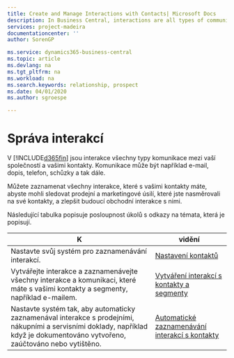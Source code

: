 ```yaml
---
title: Create and Manage Interactions with Contacts| Microsoft Docs
description: In Business Central, interactions are all types of communications between your company and your contacts. For example, communications can be email, letter, telephone, meetings, and so on.
services: project-madeira
documentationcenter: ''
author: SorenGP

ms.service: dynamics365-business-central
ms.topic: article
ms.devlang: na
ms.tgt_pltfrm: na
ms.workload: na
ms.search.keywords: relationship, prospect
ms.date: 04/01/2020
ms.author: sgroespe

---
```

# Správa interakcí
V [!INCLUDE[d365fin](includes/d365fin_md.md)] jsou interakce všechny typy komunikace mezi vaší společností a vašimi kontakty. Komunikace může být například e-mail, dopis, telefon, schůzky a tak dále.

Můžete zaznamenat všechny interakce, které s vašimi kontakty máte, abyste mohli sledovat prodejní a marketingové úsilí, které jste nasměrovali na své kontakty, a zlepšit budoucí obchodní interakce s nimi.

Následující tabulka popisuje posloupnost úkolů s odkazy na témata, která je popisují.

| K | vidění |
| --- | --- |
| Nastavte svůj systém pro zaznamenávání interakcí. | [Nastavení kontaktů](marketing-setup-contacts.md) |
| Vytvářejte interakce a zaznamenávejte všechny interakce a komunikaci, které máte s vašimi kontakty a segmenty, například e-mailem. | [Vytváření interakcí s kontakty a segmenty](marketing-how-create-interactions.md) |
| Nastavte systém tak, aby automaticky zaznamenával interakce s prodejními, nákupními a servisními doklady, například když je dokumentováno vytvořeno, zaúčtováno nebo vytištěno. | [Automatické zaznamenávání interakcí s kontakty](marketing-auto-record-interactions.md) |
